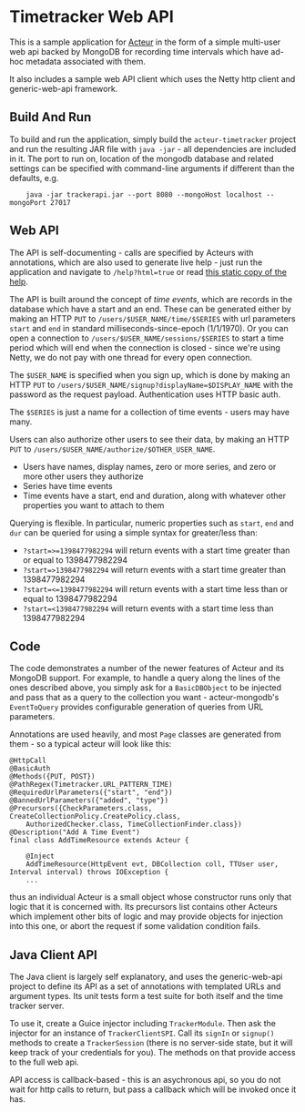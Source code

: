 Timetracker Web API
===================

This is a sample application for [Acteur](https://github.com/timboudreau/acteur) in the form of a
simple multi-user web api backed by MongoDB for recording time intervals which have ad-hoc metadata
associated with them.

It also includes a sample web API client which uses the Netty http client and generic-web-api framework.

Build And Run
-------------

To build and run the application, simply build the ``acteur-timetracker`` project and run the resulting
JAR file with ``java -jar`` - all dependencies are included in it.  The port to run on, location of the
mongodb database and related settings can be specified with command-line arguments if different than
the defaults, e.g.

		java -jar trackerapi.jar --port 8080 --mongoHost localhost --mongoPort 27017

Web API
-------

The API is self-documenting - calls are specified by Acteurs with annotations, which are also used to 
generate live help - just run the application and navigate to ``/help?html=true`` or read [this static copy
of the help](help.html).

The API is built around the concept of _time events_, which are records in the database which have a start
and an end.  These can be generated either by making an HTTP ``PUT`` to ``/users/$USER_NAME/time/$SERIES``
with url parameters ``start`` and ``end`` in standard milliseconds-since-epoch (1/1/1970).  Or you can
open a connection to ``/users/$USER_NAME/sessions/$SERIES`` to start a time period which will end when the
connection is closed - since we're using Netty, we do not pay with one thread for every open connection.

The ``$USER_NAME`` is specified when you sign up, which is done by making an HTTP ``PUT`` to 
``/users/$USER_NAME/signup?displayName=$DISPLAY_NAME`` with the password as the request payload.
Authentication uses HTTP basic auth.

The ``$SERIES`` is just a name for a collection of time events - users may have many.

Users can also authorize other users to see their data, by making an HTTP ``PUT`` to 
``/users/$USER_NAME/authorize/$OTHER_USER_NAME``.

  * Users have names, display names, zero or more series, and zero or more other users they authorize
  * Series have time events
  * Time events have a start, end and duration, along with whatever other properties you want to attach to
them

Querying is flexible.  In particular, numeric properties such as ``start``, ``end`` and ``dur`` can be
queried for using a simple syntax for greater/less than:

 * ``?start=>=1398477982294`` will return events with a start time greater than or equal to 1398477982294
 * ``?start=>1398477982294`` will return events with a start time greater than 1398477982294
 * ``?start=<=1398477982294`` will return events with a start time less than or equal to 1398477982294
 * ``?start=<1398477982294`` will return events with a start time less than 1398477982294


Code
----

The code demonstrates a number of the newer features of Acteur and its MongoDB support.  For example, to
handle a query along the lines of the ones described above, you simply ask for a ``BasicDBObject`` to be
injected and pass that as a query to the collection you want - acteur-mongodb's ``EventToQuery`` provides
configurable generation of queries from URL parameters.

Annotations are used heavily, and most ``Page`` classes are generated from them - so a typical acteur will
look like this:

	@HttpCall
	@BasicAuth
	@Methods({PUT, POST})
	@PathRegex(Timetracker.URL_PATTERN_TIME)
	@RequiredUrlParameters({"start", "end"})
	@BannedUrlParameters({"added", "type"})
	@Precursors({CheckParameters.class, CreateCollectionPolicy.CreatePolicy.class, 
	    AuthorizedChecker.class, TimeCollectionFinder.class})
	@Description("Add A Time Event")
	final class AddTimeResource extends Acteur {

	    @Inject
	    AddTimeResource(HttpEvent evt, DBCollection coll, TTUser user, Interval interval) throws IOException {   
		...

thus an individual Acteur is a small object whose constructor runs only that logic that it is 
concerned with.  Its precursors list contains other Acteurs which implement other bits of logic
and may provide objects for injection into this one, or abort the request if some validation
condition fails.


Java Client API
---------------

The Java client is largely self explanatory, and uses the generic-web-api project to define its API
as a set of annotations with templated URLs and argument types.  Its unit tests form a test suite for
both itself and the time tracker server.

To use it, create a Guice injector including ``TrackerModule``.  Then ask the injector for an instance of
``TrackerClientSPI``.  Call its ``signIn`` or ``signup()`` methods to create a ``TrackerSession`` (there
is no server-side state, but it will keep track of your credentials for you).  The methods on that
provide access to the full web api.

API access is callback-based - this is an asychronous api, so you do not wait for http calls to return,
but pass a callback which will be invoked once it has.



